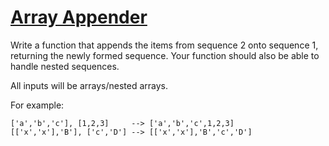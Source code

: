 # [Array Appender](https://www.codewars.com/kata/53a8a476947277a3020001cc) #

Write a function that appends the items from sequence 2 onto sequence 1, returning the newly formed sequence. Your function should also be able to handle nested sequences.

All inputs will be arrays/nested arrays.

For example:

    ['a','b','c'], [1,2,3]     --> ['a','b','c',1,2,3]
    [['x','x'],'B'], ['c','D'] --> [['x','x'],'B','c','D']

